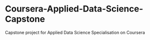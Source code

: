 # Coursera-Applied-Data-Science-Capstone
Capstone project for Applied Data Science Specialisation on Coursera
